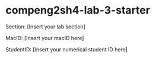 # compeng2sh4-lab-3-starter

Section: [Insert your lab section]

MacID: [Insert your macID here]

StudentID: [Insert your numerical student ID here]
